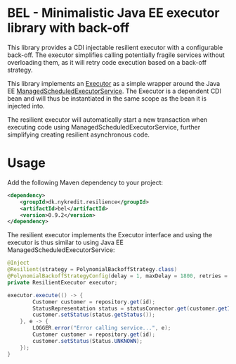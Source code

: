 # BEL - Minimalistic Java EE executor library with back-off

This library provides a CDI injectable resilient executor with a configurable back-off. The executor simplifies calling potentially fragile services without overloading them, as it will	 retry code execution based on a back-off strategy.

This library implements an [Executor](http://docs.oracle.com/javase/7/docs/api/java/util/concurrent/Executor.html) as a simple wrapper around the Java EE [ManagedScheduledExecutorService](http://docs.oracle.com/javaee/7/api/javax/enterprise/concurrent/ManagedScheduledExecutorService.html). The Executor is a dependent CDI bean and will thus be instantiated in the same scope as the bean it is injected into.

The resilient executor will automatically start a new transaction when executing code using ManagedScheduledExecutorService, further simplifying creating resilient asynchronous code.

# Usage

Add the following Maven dependency to your project:

```xml
<dependency>
    <groupId>dk.nykredit.resilience</groupId>
    <artifactId>bel</artifactId>
    <version>0.9.2</version>
</dependency>
```

The resilient executor implements the Executor interface and using the executor is thus similar to using Java EE ManagedScheduledExecutorService:

```java
@Inject
@Resilient(strategy = PolynomialBackoffStrategy.class)
@PolynomialBackoffStrategyConfig(delay = 1, maxDelay = 1800, retries = 100, timeUnit = TimeUnit.SECONDS)
private ResilientExecutor executor;

executor.execute(() -> {
        Customer customer = repository.get(id);
        StatusRepresentation status = statusConnector.get(customer.getId());
        customer.setStatus(status.getStatus());
    }, e -> {
        LOGGER.error("Error calling service...", e);
        Customer customer = repository.get(id);
        customer.setStatus(Status.UNKNOWN);
    });
}
```
